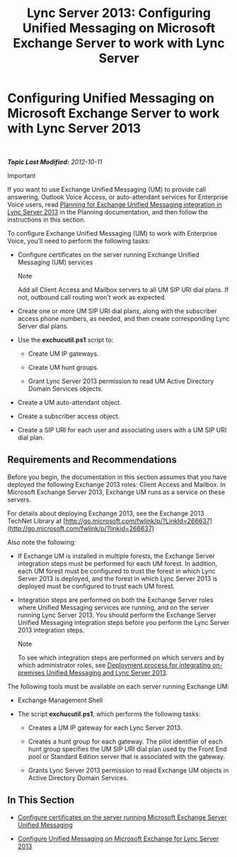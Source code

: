﻿---
title: 'Lync Server 2013: Configuring Unified Messaging on Microsoft Exchange Server to work with Lync Server'
TOCTitle: Configuring Unified Messaging on Microsoft Exchange Server to work with Lync Server 2013
ms:assetid: 058da9c4-23af-4ddb-9f63-70133a8aafc6
ms:mtpsurl: https://technet.microsoft.com/en-us/library/Gg398106(v=OCS.15)
ms:contentKeyID: 48183289
ms.date: 07/23/2014
mtps_version: v=OCS.15
---

<div data-xmlns="http://www.w3.org/1999/xhtml">

<div class="topic" data-xmlns="http://www.w3.org/1999/xhtml" data-msxsl="urn:schemas-microsoft-com:xslt" data-cs="http://msdn.microsoft.com/en-us/">

<div data-asp="http://msdn2.microsoft.com/asp">

# Configuring Unified Messaging on Microsoft Exchange Server to work with Lync Server 2013

</div>

<div id="mainSection">

<div id="mainBody">

<span> </span>

_**Topic Last Modified:** 2012-10-11_

<div>


> [!IMPORTANT]  
> If you want to use Exchange Unified Messaging (UM) to provide call answering, Outlook Voice Access, or auto-attendant services for Enterprise Voice users, read <A href="lync-server-2013-planning-for-exchange-unified-messaging-integration.md">Planning for Exchange Unified Messaging integration in Lync Server 2013</A> in the Planning documentation, and then follow the instructions in this section.



</div>

To configure Exchange Unified Messaging (UM) to work with Enterprise Voice, you’ll need to perform the following tasks:

  - Configure certificates on the server running Exchange Unified Messaging (UM) services
    
    <div>
    

    > [!NOTE]  
    > Add all Client Access and Mailbox servers to all UM SIP URI dial plans. If not, outbound call routing won’t work as expected.

    
    </div>

  - Create one or more UM SIP URI dial plans, along with the subscriber access phone numbers, as needed, and then create corresponding Lync Server dial plans.

  - Use the **exchucutil.ps1** script to:
    
      - Create UM IP gateways.
    
      - Create UM hunt groups.
    
      - Grant Lync Server 2013 permission to read UM Active Directory Domain Services objects.

  - Create a UM auto-attendant object.

  - Create a subscriber access object.

  - Create a SIP URI for each user and associating users with a UM SIP URI dial plan.

<div>

## Requirements and Recommendations

Before you begin, the documentation in this section assumes that you have deployed the following Exchange 2013 roles: Client Access and Mailbox. In Microsoft Exchange Server 2013, Exchange UM runs as a service on these servers.

For details about deploying Exchange 2013, see the Exchange 2013 TechNet Library at [http://go.microsoft.com/fwlink/p/?LinkId=266637](http://go.microsoft.com/fwlink/p/?linkid=266637)

Also note the following:

  - If Exchange UM is installed in multiple forests, the Exchange Server integration steps must be performed for each UM forest. In addition, each UM forest must be configured to trust the forest in which Lync Server 2013 is deployed, and the forest in which Lync Server 2013 is deployed must be configured to trust each UM forest.

  - Integration steps are performed on both the Exchange Server roles where Unified Messaging services are running, and on the server running Lync Server 2013. You should perform the Exchange Server Unified Messaging integration steps before you perform the Lync Server 2013 integration steps.
    
    <div>
    

    > [!NOTE]  
    > To see which integration steps are performed on which servers and by which administrator roles, see <A href="lync-server-2013-deployment-process-for-integrating-on-premises-unified-messaging.md">Deployment process for integrating on-premises Unified Messaging and Lync Server 2013</A>.

    
    </div>

The following tools must be available on each server running Exchange UM:

  - Exchange Management Shell

  - The script **exchucutil.ps1**, which performs the following tasks:
    
      - Creates a UM IP gateway for each Lync Server 2013.
    
      - Creates a hunt group for each gateway. The pilot identifier of each hunt group specifies the UM SIP URI dial plan used by the Front End pool or Standard Edition server that is associated with the gateway.
    
      - Grants Lync Server 2013 permission to read Exchange UM objects in Active Directory Domain Services.

</div>

<div>

## In This Section

  - [Configure certificates on the server running Microsoft Exchange Server Unified Messaging](lync-server-2013-configure-certificates-on-the-server-running-microsoft-exchange-server-unified-messaging.md)

  - [Configure Unified Messaging on Microsoft Exchange for Lync Server 2013](lync-server-2013-configure-unified-messaging-on-microsoft-exchange.md)

</div>

</div>

<span> </span>

</div>

</div>

</div>

